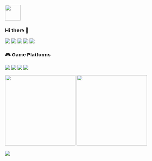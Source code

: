<img src="https://github.com/Hitsuki9/Hitsuki9/raw/master/balloon.gif" width="50">

### Hi there 👋

![](https://img.shields.io/badge/-JavaScript-%23F7DF1E?style=flat-square&logo=JavaScript&logoColor=000)
![](https://img.shields.io/badge/-TypeScript-%23007ACC?style=flat-square&logo=TypeScript&logoColor=fff)
![](https://img.shields.io/badge/-Node.js-%23339933?style=flat-square&logo=Node.js&logoColor=fff)
![](https://img.shields.io/badge/-React-%2361DAFB?style=flat-square&logo=React&logoColor=000)
![](https://img.shields.io/badge/-Vue.js-%234FC08D?style=flat-square&logo=Vue.js&logoColor=fff)

### 🎮 Game Platforms

![](https://img.shields.io/badge/-Nintendo%20Switch-%23E60012?style=flat-square&logo=Nintendo%20Switch&logoColor=fff)
![](https://img.shields.io/badge/-PlayStation-%23003791?style=flat-square&logo=PlayStation&logoColor=fff)
![](https://img.shields.io/badge/-Steam-%23000000?style=flat-square&logo=Steam&logoColor=fff)
![](https://img.shields.io/badge/-Epic%20Games-%23313131?style=flat-square&logo=Epic%20Games&logoColor=fff)

<p align="left">
  <img height="230" src="https://github-readme-stats.vercel.app/api?username=Hitsuki9&show_icons=true&include_all_commits=true" />
  <img height="230" src="https://github-readme-stats.vercel.app/api/top-langs/?username=Hitsuki9&langs_count=5" />
</p>
<img src="https://github-profile-trophy.vercel.app/?username=Hitsuki9" />
